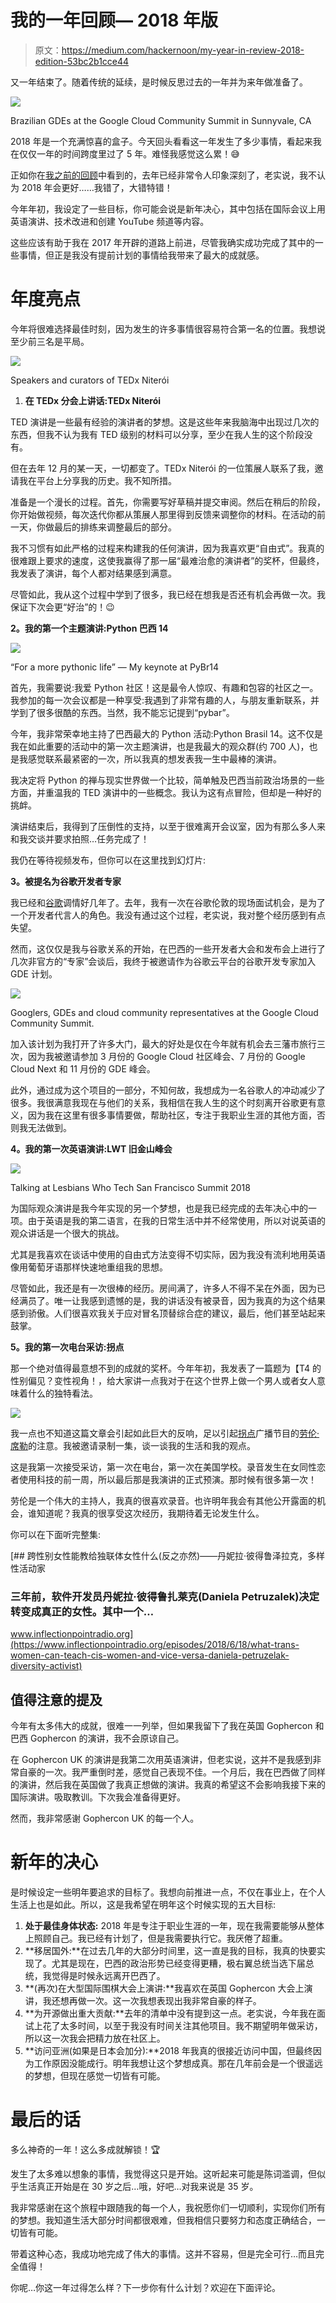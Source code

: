 # 我的一年回顾— 2018 年版

> 原文：<https://medium.com/hackernoon/my-year-in-review-2018-edition-53bc2b1cce44>

又一年结束了。随着传统的延续，是时候反思过去的一年并为来年做准备了。

![](img/7e62f8196f525551b84d5dd954e48646.png)

Brazilian GDEs at the Google Cloud Community Summit in Sunnyvale, CA

2018 年是一个充满惊喜的盒子。今天回头看看这一年发生了多少事情，看起来我在仅仅一年的时间跨度里过了 5 年。难怪我感觉这么累！😅

正如你在[我之前的回顾](https://hackernoon.com/my-year-in-review-fea2ffc662ab)中看到的，去年已经非常令人印象深刻了，老实说，我不认为 2018 年会更好……我错了，大错特错！

今年年初，我设定了一些目标，你可能会说是新年决心，其中包括在国际会议上用英语演讲、技术改进和创建 YouTube 频道等内容。

这些应该有助于我在 2017 年开辟的道路上前进，尽管我确实成功完成了其中的一些事情，但正是我没有提前计划的事情给我带来了最大的成就感。

# 年度亮点

今年将很难选择最佳时刻，因为发生的许多事情很容易符合第一名的位置。我想说至少前三名是平局。

![](img/e05f3e81bf803429f8b913897b57131d.png)

Speakers and curators of TEDx Niterói

1.  **在 TEDx 分会上讲话:TEDx Niterói**

TED 演讲是一些最有经验的演讲者的梦想。这是这些年来我脑海中出现过几次的东西，但我不认为我有 TED 级别的材料可以分享，至少在我人生的这个阶段没有。

但在去年 12 月的某一天，一切都变了。TEDx Niterói 的一位策展人联系了我，邀请我在平台上分享我的历史。我不知所措。

准备是一个漫长的过程。首先，你需要写好草稿并提交审阅。然后在稍后的阶段，你开始做视频，每次迭代你都从策展人那里得到反馈来调整你的材料。在活动的前一天，你做最后的排练来调整最后的部分。

我不习惯有如此严格的过程来构建我的任何演讲，因为我喜欢更“自由式”。我真的很难跟上要求的速度，这使我赢得了那一届“最难治愈的演讲者”的奖杯，但最终，我发表了演讲，每个人都对结果感到满意。

尽管如此，我从这个过程中学到了很多，我已经在想我是否还有机会再做一次。我保证下次会更“好治”的！😉

**2。我的第一个主题演讲:Python 巴西 14**

![](img/69ec1704a666f20431d0dddb1855b784.png)

“For a more pythonic life” — My keynote at PyBr14

首先，我需要说:我爱 Python 社区！这是最令人惊叹、有趣和包容的社区之一。我参加的每一次会议都是一种享受:我遇到了非常有趣的人，与朋友重新联系，并学到了很多很酷的东西。当然，我不能忘记提到“pybar”。

今年，我非常荣幸地主持了巴西最大的 Python 活动:Python Brasil 14。这不仅是我在如此重要的活动中的第一次主题演讲，也是我最大的观众群(约 700 人)，也是我感觉联系最紧密的一次，所以我真的想发表我一生中最棒的演讲。

我决定将 Python 的禅与现实世界做一个比较，简单触及巴西当前政治场景的一些方面，并重温我的 TED 演讲中的一些概念。我认为这有点冒险，但却是一种好的挑衅。

演讲结束后，我得到了压倒性的支持，以至于很难离开会议室，因为有那么多人来和我交谈并要求拍照…任务完成了！

我仍在等待视频发布，但你可以在这里找到幻灯片:

**3。被提名为谷歌开发者专家**

我已经和[谷歌](https://hackernoon.com/tagged/google)调情好几年了。去年，我有一次在谷歌伦敦的现场面试机会，是为了一个开发者代言人的角色。我没有通过这个过程，老实说，我对整个经历感到有点失望。

然而，这仅仅是我与谷歌关系的开始，在巴西的一些开发者大会和发布会上进行了几次非官方的“专家”会谈后，我终于被邀请作为谷歌云平台的谷歌开发专家加入 GDE 计划。

![](img/77ec69cf18609db56794b8af4a8e8cda.png)

Googlers, GDEs and cloud community representatives at the Google Cloud Community Summit.

加入该计划为我打开了许多大门，最大的好处是仅在今年就有机会去三藩市旅行三次，因为我被邀请参加 3 月份的 Google Cloud 社区峰会、7 月份的 Google Cloud Next 和 11 月份的 GDE 峰会。

此外，通过成为这个项目的一部分，不知何故，我想成为一名谷歌人的冲动减少了很多。我很满意我现在与他们的关系，我相信在我人生的这个时刻离开谷歌更有意义，因为我在这里有很多事情要做，帮助社区，专注于我职业生涯的其他方面，否则我无法做到。

**4。我的第一次英语演讲:LWT 旧金山峰会**

![](img/5943cac98c89996f4444804363b0b350.png)

Talking at Lesbians Who Tech San Francisco Summit 2018

为国际观众演讲是我今年实现的另一个梦想，也是我已经完成的去年决心中的一项。由于英语是我的第二语言，在我的日常生活中并不经常使用，所以对说英语的观众讲话是一个很大的挑战。

尤其是我喜欢在谈话中使用的自由式方法变得不切实际，因为我没有流利地用英语像用葡萄牙语那样快速地重组我的思想。

尽管如此，我还是有一次很棒的经历。房间满了，许多人不得不呆在外面，因为已经满员了。唯一让我感到遗憾的是，我的讲话没有被录音，因为我真的为这个结果感到骄傲。人们很喜欢我关于应对冒名顶替综合症的建议，最后，他们甚至站起来鼓掌。

**5。我的第一次电台采访:拐点**

那一个绝对值得最意想不到的成就的奖杯。今年年初，我发表了一篇题为【T4 的性别偏见？变性视角！，给大家讲一点我对于在这个世界上做一个男人或者女人意味着什么的独特看法。

![](img/afc9932e00e91e22e03ac43c2b1eed6d.png)

我一点也不知道这篇文章会引起如此巨大的反响，足以引起[拐点](https://www.inflectionpointradio.org/)广播节目的[劳伦·席勒](https://medium.com/u/76a590e246a9?source=post_page-----53bc2b1cce44--------------------------------)的注意。我被邀请录制一集，谈一谈我的生活和我的观点。

这是我第一次接受采访，第一次在电台，第一次在美国学校。录音发生在女同性恋者使用科技的前一周，所以最后那是我演讲的正式预演。那时候有很多第一次！

劳伦是一个伟大的主持人，我真的很喜欢录音。也许明年我会有其他公开露面的机会，谁知道呢？我真的很享受这次经历，我期待着无论发生什么。

你可以在下面听完整集:

[](https://www.inflectionpointradio.org/episodes/2018/6/18/what-trans-women-can-teach-cis-women-and-vice-versa-daniela-petruzelak-diversity-activist) [## 跨性别女性能教给独联体女性什么(反之亦然)——丹妮拉·彼得鲁泽拉克，多样性活动家

### 三年前，软件开发员丹妮拉·彼得鲁扎莱克(Daniela Petruzalek)决定转变成真正的女性。其中一个…

www.inflectionpointradio.org](https://www.inflectionpointradio.org/episodes/2018/6/18/what-trans-women-can-teach-cis-women-and-vice-versa-daniela-petruzelak-diversity-activist) 

## 值得注意的提及

今年有太多伟大的成就，很难一一列举，但如果我留下了我在英国 Gophercon 和巴西 Gophercon 的演讲，我不会原谅自己。

在 Gophercon UK 的演讲是我第二次用英语演讲，但老实说，这并不是我感到非常自豪的一次。我严重倒时差，感觉自己表现不佳。一个月后，我在巴西做了同样的演讲，然后我在英国做了我真正想做的演讲。我真的希望这不会影响我接下来的国际演讲。吸取教训。下次我会准备得更好。

然而，我非常感谢 Gophercon UK 的每一个人。

# 新年的决心

是时候设定一些明年要追求的目标了。我想向前推进一点，不仅在事业上，在个人生活上也是如此。所以，这是我希望在明年这个时候实现的五大目标:

1.  **处于最佳身体状态:** 2018 年是专注于职业生涯的一年，现在我需要能够从整体上照顾自己。我已经有计划了，但是我需要执行它。我厌倦了超重。
2.  **移居国外:**在过去几年的大部分时间里，这一直是我的目标，我真的快要实现了。尤其是现在，巴西的政治形势已经变得更糟，极右翼总统当选下届总统，我觉得是时候永远离开巴西了。
3.  **(再次)在大型国际围棋大会上演讲:**我喜欢在英国 Gophercon 大会上演讲，我还想再做一次。这一次我想表现出我非常自豪的样子。
4.  **为开源做出重大贡献:**去年的清单中没有提到这一点。老实说，今年我在面试上花了太多时间，以至于我没有时间关注其他项目。我不期望明年做采访，所以这一次我会把精力放在社区上。
5.  **访问亚洲(如果是日本会加分):**2018 年我真的很接近访问中国，但最终因为工作原因没能成行。明年我想让这个梦想成真。那在几年前会是一个很遥远的梦想，但现在感觉一切皆有可能。

# 最后的话

多么神奇的一年！这么多成就解锁！🏆

发生了太多难以想象的事情，我觉得这只是开始。这听起来可能是陈词滥调，但似乎生活真正开始是在 30 岁之后…哦，好吧…对我来说是 35 岁。

我非常感谢在这个旅程中跟随我的每一个人，我祝愿你们一切顺利，实现你们所有的梦想。我知道生活大部分时间都很艰难，但我相信只要努力和态度正确结合，一切皆有可能。

带着这种心态，我成功地完成了伟大的事情。这并不容易，但是完全可行…而且完全值得！

你呢…你这一年过得怎么样？下一步你有什么计划？欢迎在下面评论。